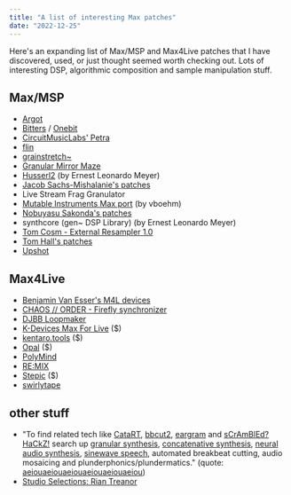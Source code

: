 ```yaml
---
title: "A list of interesting Max patches"
date: "2022-12-25"
---
```


Here's an expanding list of Max/MSP and Max4Live patches that I have discovered, used, or just thought seemed worth checking out. Lots of interesting DSP, algorithmic composition and sample manipulation stuff.

## Max/MSP
- [Argot](https://wblamkin.itch.io/)
- [Bitters](https://llllllll.co/t/bitters-a-m4l-polysynth/37349) / [Onebit](https://llllllll.co/t/onebit-a-m4l-monosynth/42026)
- [CircuitMusicLabs' Petra](https://github.com/CircuitMusicLabs/petra)
- [flin](https://github.com/monome-community/flin)
- [grainstretch~](http://www.timorozendal.nl/?p=456)
- [Granular Mirror Maze](https://www.amazingnoises.com/free-devices/granular-mirror-maze/)
- [Husserl2](https://yofiel.com/audio/husserl2.php) (by Ernest Leonardo Meyer)
- [Jacob Sachs-Mishalanie's patches](https://jsmishalanie.com/music/max)
- Live Stream Frag Granulator
- [Mutable Instruments Max port](https://github.com/v7b1/vb.mi-dev) (by vboehm)
- [Nobuyasu Sakonda's patches](http://formantbros.jp/sako/download.html)
- synthcore (gen~ DSP Library) (by Ernest Leonardo Meyer)
- [Tom Cosm - External Resampler 1.0](https://tomcosm.gumroad.com/l/gjVM)
- [Tom Hall's patches](https://www.tomhall.xyz/maxmsp/patches/)
- [Upshot](https://github.com/benjaminvanesser/upshot)

## Max4Live
- [Benjamin Van Esser's M4L devices](https://www.benjaminvanesser.be/software/maxforlive.html)
- [CHAOS // ORDER - Firefly synchronizer](https://tensenpark.gumroad.com/l/firefly_synchronizer)
- [DJBB Loopmaker](https://djbajablast.gumroad.com/l/loopmaker)
- [K-Devices Max For Live](https://k-devices.com/product-category/m4l/) ($)
- [kentaro.tools](https://www.kentaro.tools/) ($)
- [Opal](https://opal.fors.fm/) ($)
- [PolyMind](https://maxforlive.com/library/device/2192/polymind)
- [RE:MIX](https://github.com/el-quinto/mix)
- [Stepic](https://devicemeister.com/stepic-for-live/) ($)
- [swirlytape](https://maxforlive.com/library/device/3014/swirlytape)

## other stuff
- "To find related tech like [CataRT](https://ircam-ismm.github.io/max-msp/catart.html), [bbcut2](https://composerprogrammer.com/bbcut2.html), [eargram](https://sites.google.com/site/eargram/) and [sCrAmBlEd?HaCkZ!](https://www.youtube.com/watch?v=eRlhKaxcKpA) search up [granular synthesis](http://granularsynthesis.com/guide.php), [concatenative synthesis](https://hal.archives-ouvertes.fr/hal-01161337), [neural audio synthesis](https://github.com/acids-ircam/RAVE), [sinewave speech](http://www.lifesci.sussex.ac.uk/home/Chris_Darwin/SWS/), automated breakbeat cutting, audio mosaicing and plunderphonics/plundermatics." (quote: [aeiouaeiouaeiouaeiouaeiouaeiou](https://github.com/aeiouaeiouaeiouaeiouaeiouaeiou/samplebrain))
- [Studio Selections: Rian Treanor](https://djmag.com/longreads/studio-selections-rian-treanor)